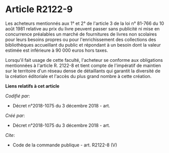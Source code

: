 # Article R2122-9

Les acheteurs mentionnés aux 1° et 2° de l'article 3 de la loi n° 81-766 du 10 août 1981 relative au prix du livre peuvent
passer sans publicité ni mise en concurrence préalables un marché de fournitures de livres non scolaires pour leurs besoins
propres ou pour l'enrichissement des collections des bibliothèques accueillant du public et répondant à un besoin dont la
valeur estimée est inférieure à 90 000 euros hors taxes. 

Lorsqu'il fait usage de cette faculté, l'acheteur se conforme aux obligations mentionnées à l'article R. 2122-8 et tient
compte de l'impératif de maintien sur le territoire d'un réseau dense de détaillants qui garantit la diversité de la création
éditoriale et l'accès du plus grand nombre à cette création.

**Liens relatifs à cet article**

_Codifié par_:

  - Décret n°2018-1075 du 3 décembre 2018 - art.

_Créé par_:

  - Décret n°2018-1075 du 3 décembre 2018 - art.

_Cite_:

  - Code de la commande publique - art. R2122-8 (V)
